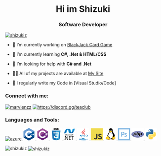 <h1 align="center">Hi im Shizuki</h1>
<h3 align="center">Software Developer</h3>

<p align="left"> <a href="https://cdn.discordapp.com/banners/887013509194473472/54c8e52d99b0b3b366f96140eb86915a.png?size=1024"><img src="https://github-profile-trophy.vercel.app/?username=shizukiz" alt="shizukiz" /></a> </p>

- 🔭 I’m currently working on [BlackJack Card Game](https://github.com/shizukiz/BlackJackV2)

- 🌱 I’m currently learning **C#, .Net & HTML/CSS**

- 🤝 I’m looking for help with **C# and .Net**

- 👨‍💻 All of my projects are available at [My Site](https://shizukiz.github.io/Personal-Site/#aboutme)

- 📝 I regularly write my Code in [Visual Studio/Code]

<h3 align="left">Connect with me:</h3>
<p align="left">
<a href="https://instagram.com/marvienzz" target="blank"><img align="center" src="https://raw.githubusercontent.com/rahuldkjain/github-profile-readme-generator/master/src/images/icons/Social/instagram.svg" alt="marvienzz" height="30" width="40" /></a>
<a href="https://discord.gg/https://discord.gg/teaclub" target="blank"><img align="center" src="https://raw.githubusercontent.com/rahuldkjain/github-profile-readme-generator/master/src/images/icons/Social/discord.svg" alt="https://discord.gg/teaclub" height="30" width="40" /></a>
</p>

<h3 align="left">Languages and Tools:</h3>
<p align="left"> <a href="https://azure.microsoft.com/en-in/" target="_blank" rel="noreferrer"> <img src="https://www.vectorlogo.zone/logos/microsoft_azure/microsoft_azure-icon.svg" alt="azure" width="40" height="40"/> </a> <a href="https://www.w3schools.com/cpp/" target="_blank" rel="noreferrer"> <img src="https://raw.githubusercontent.com/devicons/devicon/master/icons/cplusplus/cplusplus-original.svg" alt="cplusplus" width="40" height="40"/> </a> <a href="https://www.w3schools.com/cs/" target="_blank" rel="noreferrer"> <img src="https://raw.githubusercontent.com/devicons/devicon/master/icons/csharp/csharp-original.svg" alt="csharp" width="40" height="40"/> </a> <a href="https://www.w3schools.com/css/" target="_blank" rel="noreferrer"> <img src="https://raw.githubusercontent.com/devicons/devicon/master/icons/css3/css3-original-wordmark.svg" alt="css3" width="40" height="40"/> </a> <a href="https://dotnet.microsoft.com/" target="_blank" rel="noreferrer"> <img src="https://raw.githubusercontent.com/devicons/devicon/master/icons/dot-net/dot-net-original-wordmark.svg" alt="dotnet" width="40" height="40"/> </a> <a href="https://www.java.com" target="_blank" rel="noreferrer"> <img src="https://raw.githubusercontent.com/devicons/devicon/master/icons/java/java-original.svg" alt="java" width="40" height="40"/> </a> <a href="https://developer.mozilla.org/en-US/docs/Web/JavaScript" target="_blank" rel="noreferrer"> <img src="https://raw.githubusercontent.com/devicons/devicon/master/icons/javascript/javascript-original.svg" alt="javascript" width="40" height="40"/> </a> <a href="https://www.linux.org/" target="_blank" rel="noreferrer"> <img src="https://raw.githubusercontent.com/devicons/devicon/master/icons/linux/linux-original.svg" alt="linux" width="40" height="40"/> </a> <a href="https://www.photoshop.com/en" target="_blank" rel="noreferrer"> <img src="https://raw.githubusercontent.com/devicons/devicon/master/icons/photoshop/photoshop-line.svg" alt="photoshop" width="40" height="40"/> </a> <a href="https://www.php.net" target="_blank" rel="noreferrer"> <img src="https://raw.githubusercontent.com/devicons/devicon/master/icons/php/php-original.svg" alt="php" width="40" height="40"/> </a> <a href="https://www.python.org" target="_blank" rel="noreferrer"> <img src="https://raw.githubusercontent.com/devicons/devicon/master/icons/python/python-original.svg" alt="python" width="40" height="40"/> </a> </p>

<p><img align="left" src="https://github-readme-stats.vercel.app/api/top-langs?username=shizukiz&show_icons=true&locale=en&layout=compact" alt="shizukiz" /></p>

<p>&nbsp;<img align="center" src="https://github-readme-stats.vercel.app/api?username=shizukiz&show_icons=true&locale=en" alt="shizukiz" /></p>
